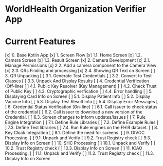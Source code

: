 # WorldHealth Organization Verifier App

# Current Features

[x] 0. Base Kotlin App
[x] 1. Screen Flow
[x] 1.1. Home Screen
[x] 1.2. Camera Screen
[x] 1.3. Result Screen
[x] 2. Camera Development
[x] 2.1. Manage Permissions
[x] 2.2. Add a camera component to the Camera View
[x] 2.3. QRs Finding and processing
[x] 2.4. Showing QR Text on Screen
[ ] 3. QR Unpacking
[ ] 3.1. Generate Test Credentials
[ ] 3.2. Convert to Test Classes
[ ] 3.3. Unpack And Display Results
[ ] 4. Credential Verification (Off-line)
[ ] 4.1. Public Key Resolver (Key Management)
[ ] 4.2. Check Trust of Public Key
[ ] 4.3. Cryptographic verfication
[ ] 4.4. Error handling
[ ] 5. Displaying Card Info on Screen
[ ] 5.1. Display Patient Info
[ ] 5.2. Display Vaccine Info
[ ] 5.3. Display Test Result Info
[ ] 5.4. Display Error Messages
[ ] 6. Credential Status Verification (On-line)
[ ] 6.1. Call issuer to check status of the credential
[ ] 6.2. Call issuer to download a new version of the Credential.
[ ] 6.3. Screen changes to inform updates/issues
[ ] 7. Rule Engine Integration
[ ] 7.1. Define Rule Libraries
[ ] 7.2. Define Example Rules
[ ] 7.3. Define Test libraries
[ ] 7.4. Run Rule engines on the FHIR dataset.
[ ] 8. Key Cloak Integration
[ ] 8.1. Define the need for screens.
[ ] 9. DIVOC Processing.
[ ] 9.1. Unpack and Verify
[ ] 9.2. Trust Registry check
[ ] 9.3. Display Info on Screen
[ ] 10. SHC Processing
[ ] 10.1. Unpack and Verify
[ ] 10.2. Trust Registry check
[ ] 10.3. Display Info on Screen
[ ] 11. ICAO Processing.
[ ] 11.1. Unpack and Verify
[ ] 11.2. Trust Registry check
[ ] 11.3. Display Info on Screen